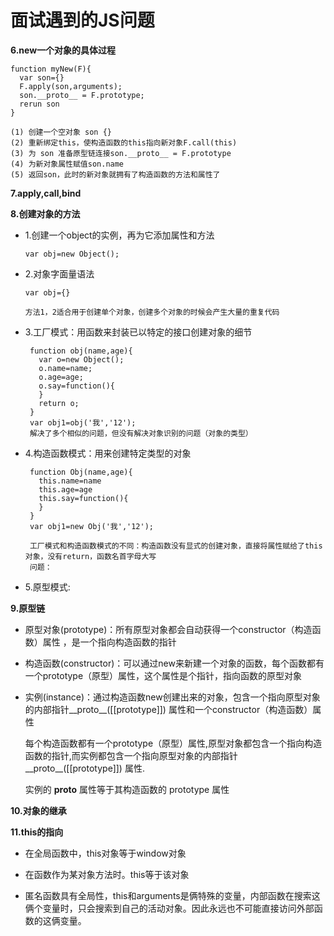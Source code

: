 面试遇到的JS问题
========

**6.new一个对象的具体过程**
  
    function myNew(F){
      var son={}
      F.apply(son,arguments);
      son.__proto__ = F.prototype;
      rerun son
    }

    (1) 创建一个空对象 son {}
    (2) 重新绑定this，使构造函数的this指向新对象F.call(this)
    (3) 为 son 准备原型链连接son.__proto__ = F.prototype
    (4) 为新对象属性赋值son.name
    (5) 返回son，此时的新对象就拥有了构造函数的方法和属性了

**7.apply,call,bind**

**8.创建对象的方法**

  * 1.创建一个object的实例，再为它添加属性和方法
    
        var obj=new Object();
        
  * 2.对象字面量语法
  
        var obj={}
        
        方法1，2适合用于创建单个对象，创建多个对象的时候会产生大量的重复代码
   
   * 3.工厂模式：用函数来封装已以特定的接口创建对象的细节
  
          function obj(name,age){
            var o=new Object();
            o.name=name;
            o.age=age;
            o.say=function(){
            }
            return o;
          }
          var obj1=obj('我','12');
          解决了多个相似的问题，但没有解决对象识别的问题（对象的类型）
        
   * 4.构造函数模式：用来创建特定类型的对象
  
          function Obj(name,age){
            this.name=name
            this.age=age
            this.say=function(){
            }
          }
          var obj1=new Obj('我','12');

          工厂模式和构造函数模式的不同：构造函数没有显式的创建对象，直接将属性赋给了this对象，没有return，函数名首字母大写
          问题：
        
   * 5.原型模式:
   
**9.原型链**

* 原型对象(prototype)：所有原型对象都会自动获得一个constructor（构造函数）属性 ，是一个指向构造函数的指针

* 构造函数(constructor)：可以通过new来新建一个对象的函数，每个函数都有一个prototype（原型）属性，这个属性是个指针，指向函数的原型对象

* 实例(instance)：通过构造函数new创建出来的对象，包含一个指向原型对象的内部指针__proto__([[prototype]]) 属性和一个constructor（构造函数）属性

   每个构造函数都有一个prototype（原型）属性,原型对象都包含一个指向构造函数的指针,而实例都包含一个指向原型对象的内部指针__proto__([[prototype]]) 属性.

   实例的 __proto__ 属性等于其构造函数的 prototype 属性
   
**10.对象的继承**


**11.this的指向**

* 在全局函数中，this对象等于window对象

* 在函数作为某对象方法时。this等于该对象

* 匿名函数具有全局性，this和arguments是俩特殊的变量，内部函数在搜索这俩个变量时，只会搜索到自己的活动对象。因此永远也不可能直接访问外部函数的这俩变量。
